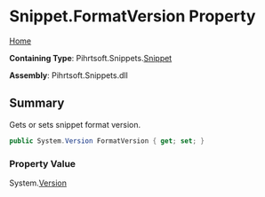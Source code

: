# Snippet\.FormatVersion Property

[Home](../../../../README.md)

**Containing Type**: Pihrtsoft\.Snippets\.[Snippet](../README.md)

**Assembly**: Pihrtsoft\.Snippets\.dll

## Summary

Gets or sets snippet format version\.

```csharp
public System.Version FormatVersion { get; set; }
```

### Property Value

System\.[Version](https://docs.microsoft.com/en-us/dotnet/api/system.version)

